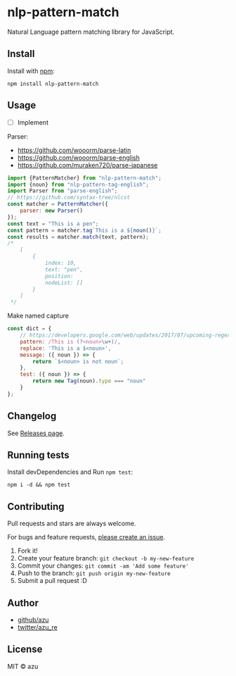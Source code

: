 # nlp-pattern-match

Natural Language pattern matching library for JavaScript.

## Install

Install with [npm](https://www.npmjs.com/):

    npm install nlp-pattern-match

## Usage

- [ ] Implement

Parser:

- https://github.com/wooorm/parse-latin
- https://github.com/wooorm/parse-english
- https://github.com/muraken720/parse-japanese


```js
import {PatternMatcher} from "nlp-pattern-match";
import {noun} from "nlp-pattern-tag-english";
import Parser from "parse-english";
// https://github.com/syntax-tree/nlcst
const matcher = PatternMatcher({
    parser: new Parser()
});
const text = "This is a pen";
const pattern = matcher.tag`This is a ${noun()}`;
const results = matcher.match(text, pattern);
/*
    [
        {
            index: 10,
            text: "pen",
            position: 
            nodeList: []
        }
    ]
 */
```

Make named capture

```js
const dict = {
    // https://developers.google.com/web/updates/2017/07/upcoming-regexp-features
    pattern: /This is (?<noun>\w+)/,
    replace: 'This is a $<noun>',
    message: ({ noun }) => {
        return `$<noun> is not noun`;
    },
    test: ({ noun }) => {
        return new Tag(noun).type === "noun"
    }
};

```


## Changelog

See [Releases page](https://github.com/azu/nlp-pattern-match/releases).

## Running tests

Install devDependencies and Run `npm test`:

    npm i -d && npm test

## Contributing

Pull requests and stars are always welcome.

For bugs and feature requests, [please create an issue](https://github.com/azu/nlp-pattern-match/issues).

1. Fork it!
2. Create your feature branch: `git checkout -b my-new-feature`
3. Commit your changes: `git commit -am 'Add some feature'`
4. Push to the branch: `git push origin my-new-feature`
5. Submit a pull request :D

## Author

- [github/azu](https://github.com/azu)
- [twitter/azu_re](https://twitter.com/azu_re)

## License

MIT © azu
